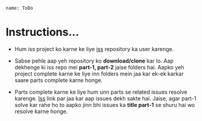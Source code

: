 ```ngMeta
name: ToDo
```
# Instructions...

- Hum iss project ko karne ke liye [iss](https://github.com/vidur149/angular-todo) repository ka user karenge.


- Sabse pehle aap yeh repository ko **download/clone** kar lo. Aap dekhenge ki iss repo mei **part-1, part-2** jaise folders hai. Aapko yeh project complete karne ke liye inn folders mein jaa kar ek-ek karkar saare parts complete karne honge.


- Parts complete karne ke liye hum unn parts se related issues resolve karenge. [Iss](https://github.com/vidur149/angular-todo/issues) link par jaa kar aap issues dekh sakte hai. Jaise, agar part-1 solve kar rahe ho to aapko jinn bhi issues ka **title part-1** se shuru hai wo resolve karne honge.

